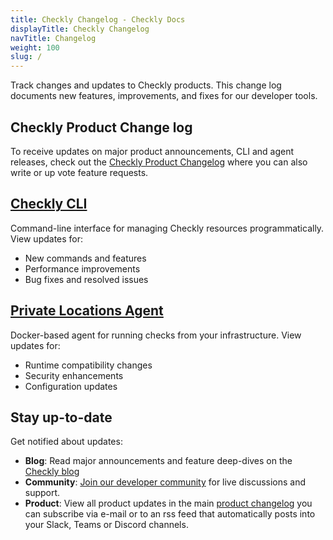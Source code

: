 ```yaml
---
title: Checkly Changelog - Checkly Docs
displayTitle: Checkly Changelog
navTitle: Changelog
weight: 100
slug: /
---
```


Track changes and updates to Checkly products. This change log documents new features, improvements, and fixes for our developer tools.


## Checkly Product Change log

To receive updates on major product announcements, CLI and agent releases, check out the [Checkly Product Changelog](https://feedback.checklyhq.com/changelog) where you can also write or up vote feature requests.

## [Checkly CLI](/docs/changelog/cli/)

Command-line interface for managing Checkly resources programmatically. View updates for:

- New commands and features
- Performance improvements
- Bug fixes and resolved issues

## [Private Locations Agent](/docs/changelog/private-locations-agent/)

Docker-based agent for running checks from your infrastructure. View updates for:

- Runtime compatibility changes
- Security enhancements
- Configuration updates

## Stay up-to-date

Get notified about updates:

- **Blog**: Read major announcements and feature deep-dives on the [Checkly blog](https://www.checklyhq.com/blog/)
- **Community**: [Join our developer community](https://checklycommunity.slack.com/join/shared_invite/zt-2qc51mpyr-5idwVD4R4izkf5FC4CFk1A#/shared-invite/email) for live discussions and support.
- **Product**: View all product updates in the main [product changelog](https://feedback.checklyhq.com/changelog) you can subscribe via e-mail or to an rss feed that automatically posts into your Slack, Teams or Discord channels.
